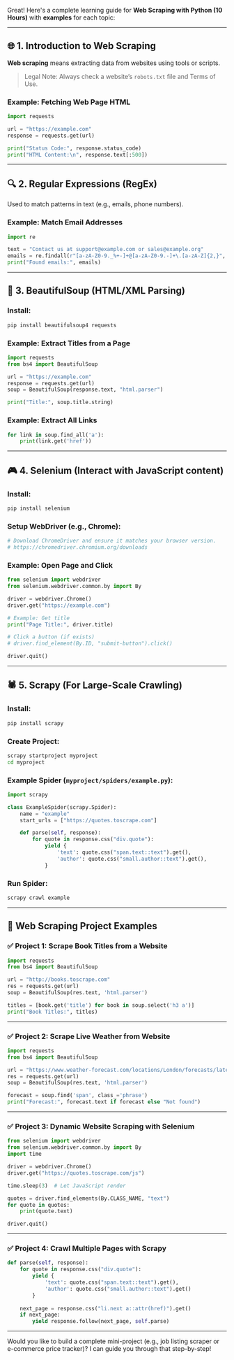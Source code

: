 Great! Here's a complete learning guide for **Web Scraping with Python (10 Hours)** with **examples** for each topic:

---

## 🌐 1. Introduction to Web Scraping

**Web scraping** means extracting data from websites using tools or scripts.

> Legal Note: Always check a website’s `robots.txt` file and Terms of Use.

### Example: Fetching Web Page HTML

```python
import requests

url = "https://example.com"
response = requests.get(url)

print("Status Code:", response.status_code)
print("HTML Content:\n", response.text[:500])
```

---

## 🔍 2. Regular Expressions (RegEx)

Used to match patterns in text (e.g., emails, phone numbers).

### Example: Match Email Addresses

```python
import re

text = "Contact us at support@example.com or sales@example.org"
emails = re.findall(r"[a-zA-Z0-9._%+-]+@[a-zA-Z0-9.-]+\.[a-zA-Z]{2,}", text)
print("Found emails:", emails)
```

---

## 🥣 3. BeautifulSoup (HTML/XML Parsing)

### Install:
```bash
pip install beautifulsoup4 requests
```

### Example: Extract Titles from a Page

```python
import requests
from bs4 import BeautifulSoup

url = "https://example.com"
response = requests.get(url)
soup = BeautifulSoup(response.text, "html.parser")

print("Title:", soup.title.string)
```

### Example: Extract All Links

```python
for link in soup.find_all('a'):
    print(link.get('href'))
```

---

## 🎮 4. Selenium (Interact with JavaScript content)

### Install:
```bash
pip install selenium
```

### Setup WebDriver (e.g., Chrome):
```bash
# Download ChromeDriver and ensure it matches your browser version.
# https://chromedriver.chromium.org/downloads
```

### Example: Open Page and Click

```python
from selenium import webdriver
from selenium.webdriver.common.by import By

driver = webdriver.Chrome()
driver.get("https://example.com")

# Example: Get title
print("Page Title:", driver.title)

# Click a button (if exists)
# driver.find_element(By.ID, "submit-button").click()

driver.quit()
```

---

## 🕷️ 5. Scrapy (For Large-Scale Crawling)

### Install:
```bash
pip install scrapy
```

### Create Project:
```bash
scrapy startproject myproject
cd myproject
```

### Example Spider (`myproject/spiders/example.py`):

```python
import scrapy

class ExampleSpider(scrapy.Spider):
    name = "example"
    start_urls = ["https://quotes.toscrape.com"]

    def parse(self, response):
        for quote in response.css("div.quote"):
            yield {
                'text': quote.css("span.text::text").get(),
                'author': quote.css("small.author::text").get(),
            }
```

### Run Spider:
```bash
scrapy crawl example
```

---

## 🔧 Web Scraping Project Examples

### ✅ Project 1: Scrape Book Titles from a Website

```python
import requests
from bs4 import BeautifulSoup

url = "http://books.toscrape.com"
res = requests.get(url)
soup = BeautifulSoup(res.text, 'html.parser')

titles = [book.get('title') for book in soup.select('h3 a')]
print("Book Titles:", titles)
```

---

### ✅ Project 2: Scrape Live Weather from Website

```python
import requests
from bs4 import BeautifulSoup

url = "https://www.weather-forecast.com/locations/London/forecasts/latest"
res = requests.get(url)
soup = BeautifulSoup(res.text, 'html.parser')

forecast = soup.find('span', class_='phrase')
print("Forecast:", forecast.text if forecast else "Not found")
```

---

### ✅ Project 3: Dynamic Website Scraping with Selenium

```python
from selenium import webdriver
from selenium.webdriver.common.by import By
import time

driver = webdriver.Chrome()
driver.get("https://quotes.toscrape.com/js")

time.sleep(3)  # Let JavaScript render

quotes = driver.find_elements(By.CLASS_NAME, "text")
for quote in quotes:
    print(quote.text)

driver.quit()
```

---

### ✅ Project 4: Crawl Multiple Pages with Scrapy

```python
def parse(self, response):
    for quote in response.css("div.quote"):
        yield {
            'text': quote.css("span.text::text").get(),
            'author': quote.css("small.author::text").get()
        }
    
    next_page = response.css("li.next a::attr(href)").get()
    if next_page:
        yield response.follow(next_page, self.parse)
```

---

Would you like to build a complete mini-project (e.g., job listing scraper or e-commerce price tracker)? I can guide you through that step-by-step!